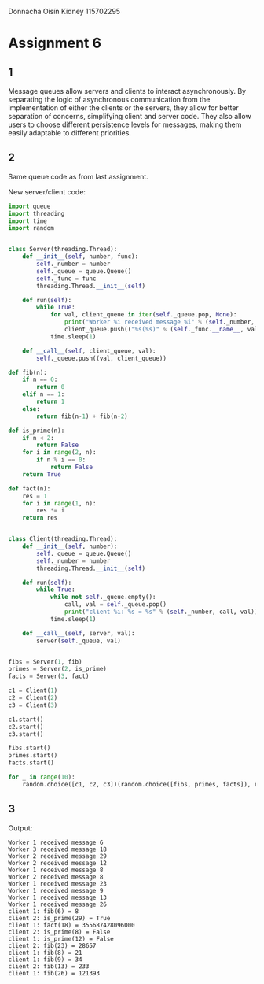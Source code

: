 Donnacha Oisín Kidney
115702295

# Assignment 6

## 1
Message queues allow servers and clients to interact asynchronously. By separating the logic of asynchronous communication from the implementation of either the clients or the servers, they allow for better separation of concerns, simplifying client and server code. They also allow users to choose different persistence levels for messages, making them easily adaptable to different priorities.

## 2

Same queue code as from last assignment.

New server/client code:

```python
import queue
import threading
import time
import random


class Server(threading.Thread):
    def __init__(self, number, func):
        self._number = number
        self._queue = queue.Queue()
        self._func = func
        threading.Thread.__init__(self)

    def run(self):
        while True:
            for val, client_queue in iter(self._queue.pop, None):
                print("Worker %i received message %i" % (self._number, val))
                client_queue.push(("%s(%s)" % (self._func.__name__, val), self._func(val)))
            time.sleep(1)

    def __call__(self, client_queue, val):
        self._queue.push((val, client_queue))

def fib(n):
    if n == 0:
        return 0
    elif n == 1:
        return 1
    else:
        return fib(n-1) + fib(n-2)

def is_prime(n):
    if n < 2:
        return False
    for i in range(2, n):
        if n % i == 0:
            return False
    return True

def fact(n):
    res = 1
    for i in range(1, n):
        res *= i
    return res


class Client(threading.Thread):
    def __init__(self, number):
        self._queue = queue.Queue()
        self._number = number
        threading.Thread.__init__(self)

    def run(self):
        while True:
            while not self._queue.empty():
                call, val = self._queue.pop()
                print("client %i: %s = %s" % (self._number, call, val))
            time.sleep(1)

    def __call__(self, server, val):
        server(self._queue, val)


fibs = Server(1, fib)
primes = Server(2, is_prime)
facts = Server(3, fact)

c1 = Client(1)
c2 = Client(2)
c3 = Client(3)

c1.start()
c2.start()
c3.start()

fibs.start()
primes.start()
facts.start()

for _ in range(10):
    random.choice([c1, c2, c3])(random.choice([fibs, primes, facts]), random.randrange(35))
```

## 3

Output:

```
Worker 1 received message 6
Worker 3 received message 18
Worker 2 received message 29
Worker 2 received message 12
Worker 1 received message 8
Worker 2 received message 8
Worker 1 received message 23
Worker 1 received message 9
Worker 1 received message 13
Worker 1 received message 26
client 1: fib(6) = 8
client 2: is_prime(29) = True
client 1: fact(18) = 355687428096000
client 2: is_prime(8) = False
client 1: is_prime(12) = False
client 2: fib(23) = 28657
client 1: fib(8) = 21
client 1: fib(9) = 34
client 2: fib(13) = 233
client 1: fib(26) = 121393
```
